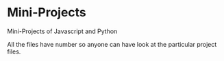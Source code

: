 # Mini-Projects
Mini-Projects of Javascript and Python

All the files have number so anyone can have look at the particular project files.
